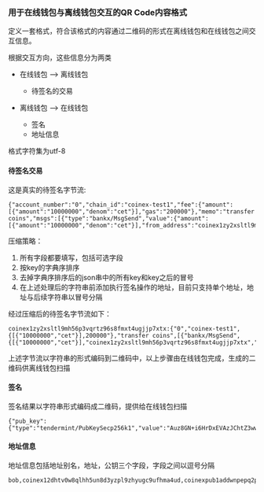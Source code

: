 ### 用于在线钱包与离线钱包交互的QR Code内容格式



定义一套格式，符合该格式的内容通过二维码的形式在离线钱包和在线钱包之间交互信息。

根据交互方向，这些信息分为两类

- 在线钱包 —> 离线钱包

  - 待签名的交易
- 离线钱包 —> 在线钱包

  - 签名
  - 地址信息

格式字符集为utf-8



#### 待签名交易

这是真实的待签名字节流:

```
{"account_number":"0","chain_id":"coinex-test1","fee":{"amount":[{"amount":"10000000","denom":"cet"}],"gas":"200000"},"memo":"transfer coins","msgs":[{"type":"bankx/MsgSend","value":{"amount":[{"amount":"10000000","denom":"cet"}],"from_address":"coinex1zy2xsltl9mh56p3vqrtz96s8fmxt4ugjjp7xtx","to_address":"coinex132pv8ku2w68syqse6rexykatwtxy8vaa0xwv4h","unlock_time":"0"}}],"sequence":"1"}
```

压缩策略：

1. 所有字段都要填写，包括可选字段
2. 按key的字典序排序
3. 去掉字典序排序后的json串中的所有key和key之后的冒号
4. 在上述处理后的字符串前添加执行签名操作的地址，目前只支持单个地址，地址与后续字符串以冒号分隔

经过压缩后的待签名字节流如下：

```
coinex1zy2xsltl9mh56p3vqrtz96s8fmxt4ugjjp7xtx:{"0","coinex-test1",{[{"10000000","cet"}],200000"},"transfer coins",[{"bankx/MsgSend",{[{"10000000","cet"}],"coinex1zy2xsltl9mh56p3vqrtz96s8fmxt4ugjjp7xtx","coinex132pv8ku2w68syqse6rexykatwtxy8vaa0xwv4h","0"}}],"1"}
```

上述字节流以字符串的形式编码到二维码中，以上步骤由在线钱包完成，生成的二维码供离线钱包扫描



#### 签名

签名结果以字符串形式编码成二维码，提供给在线钱包扫描

```
{"pub_key":{"type":"tendermint/PubKeySecp256k1","value":"Auz8GN+i6HrDxEVAzJChtZ3wwdm0Rc25HyzaW7Vm9bB1"},"signature":"ePDa9h0KR+u8ago5tqOKKjPPsXHPzTgL+j0Vek0h0MQUpCgPW15N8Zq2D6V6FHCkAqnvXSb7n1PE/AK4rnGSsA=="}
```



#### 地址信息

地址信息包括地址别名，地址，公钥三个字段，字段之间以逗号分隔

```
bob,coinex12dhtv0w8qlhh5un8d3yzpl9zhyugc9ufhma4ud,coinexpub1addwnpepq2p80g68dtsk4af5p5la63adxg65shgv4m69npdvzctrcwdd7jpggrfcjn3
```

